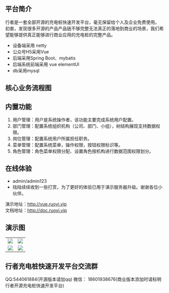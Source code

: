 ## 平台简介

行者是一套全部开源的充电桩快速开发平台，毫无保留给个人及企业免费使用。
初衷，发现很多开源的产品产品链不够完整无法真正的落地到商业的场景，我们希望能够提供真正能够进行商业应用的充电桩的完整产品。

* 设备端采用 netty
* 公众号H5采用Vue
* 后端采用Spring Boot、mybatis
* 后端系统前端采用 vue elementUI
* db采用mysql

## 核心业务流程图

## 内置功能

1.  用户管理：用户是系统操作者，该功能主要完成系统用户配置。
2.  部门管理：配置系统组织机构（公司、部门、小组），树结构展现支持数据权限。
3.  岗位管理：配置系统用户所属担任职务。
4.  菜单管理：配置系统菜单，操作权限，按钮权限标识等。
5.  角色管理：角色菜单权限分配、设置角色按机构进行数据范围权限划分。


## 在线体验

- admin/admin123  
- 陆陆续续收到一些打赏，为了更好的体验已用于演示服务器升级。谢谢各位小伙伴。

演示地址：http://vue.ruoyi.vip  
文档地址：http://doc.ruoyi.vip

## 演示图

<table>
    <tr>
        <td><img src="https://oscimg.oschina.net/oscnet/cd1f90be5f2684f4560c9519c0f2a232ee8.jpg"/></td>
        <td><img src="https://oscimg.oschina.net/oscnet/1cbcf0e6f257c7d3a063c0e3f2ff989e4b3.jpg"/></td>
    </tr>
    <tr>
        <td><img src="https://oscimg.oschina.net/oscnet/up-8074972883b5ba0622e13246738ebba237a.png"/></td>
        <td><img src="https://oscimg.oschina.net/oscnet/up-9f88719cdfca9af2e58b352a20e23d43b12.png"/></td>
    </tr>
</table>


## 行者充电桩快速开发平台交流群

QQ:544061884(开源版本请加qq)  微信： 18601938676(商业版本添加时请标明行者开源充电桩快速开发平台) 


